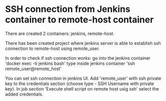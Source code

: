 # SSH connection from Jenkins container to remote-host container

There are created 2 containers: jenkins, remote-host.

There has been created project where jenkins server is able to establish ssh connection to remote-host using remote_user.

In order to check if ssh connection works: go into the jenkins container 'docker exec -ti jenkins bash' type inside jenkins container 'ssh remote_user@remote_host'

You can set ssh connection in jenkins UI.
Add 'remote_user' with ssh private key to the credentials section (choose type - SSH Username with private key).
In job section 'Execute shell script on remote host usig ssh' select the added credentials.

